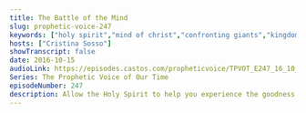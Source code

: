 ```yaml
---
title: The Battle of the Mind
slug: prophetic-voice-247
keywords: ["holy spirit","mind of christ","confronting giants","kingdom of god","yokes"]
hosts: ["Cristina Sosso"]
showTranscript: false
date: 2016-10-15
audioLink: https://episodes.castos.com/propheticvoice/TPVOT_E247_16_10_15-16_The_Battle_of_the_Mind.mp3
Series: The Prophetic Voice of Our Time
episodeNumber: 247
description: Allow the Holy Spirit to help you experience the goodness of God instead of getting stuck in worldly thought patterns.
---
```

